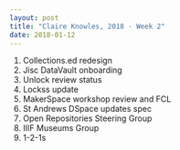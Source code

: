 ```yaml
---
layout: post
title: "Claire Knowles, 2018 - Week 2"
date: 2018-01-12
---
```


<ol>
<li>Collections.ed redesign</li>
<li>Jisc DataVault onboarding</li>
<li>Unlock review status </li>
<li>Lockss update</li>
<li>MakerSpace workshop review and FCL</li>
<li>St Andrews DSpace updates spec</li>
<li>Open Repositories Steering Group</li>
<li>IIIF Museums Group</li>
<li>1-2-1s</li>
</ol>
